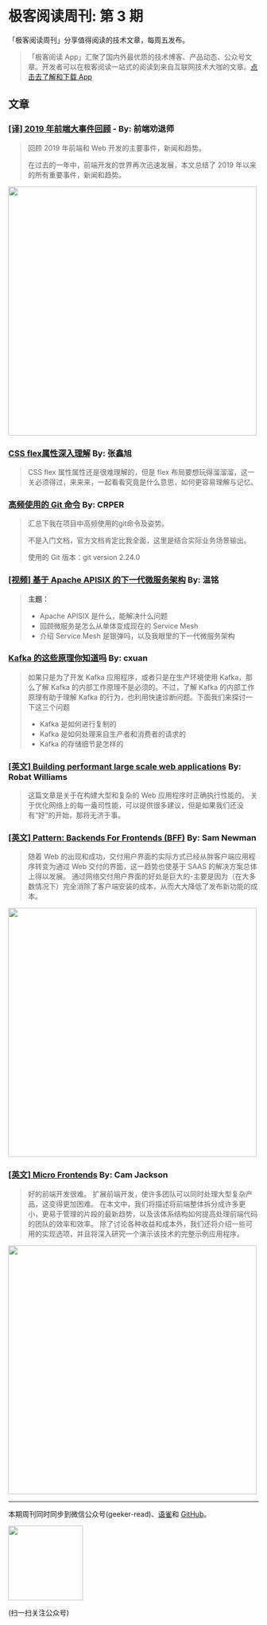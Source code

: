 # 极客阅读周刊: 第 3 期

「极客阅读周刊」分享值得阅读的技术文章，每周五发布。

> 「极客阅读 App」汇聚了国内外最优质的技术博客、产品动态、公众号文章。开发者可以在极客阅读一站式的阅读到来自互联网技术大咖的文章。[点击去了解和下载 App](https://www.yuque.com/docs/share/74c8695f-d2ce-4dbd-aee1-b92be37ecdf4?#)

## 文章

### [[译] 2019 年前端大事件回顾](https://juejin.im/post/5def782ce51d4558181d27ce) - By: 前端劝退师


> 回顾 2019 年前端和 Web 开发的主要事件，新闻和趋势。
>
> 在过去的一年中，前端开发的世界再次迅速发展，本文总结了 2019 年以来的所有重要事件，新闻和趋势。

<img src="https://cdn.nlark.com/yuque/0/2019/png/639317/1577428690022-94772bf5-7233-494a-8859-995bb8dcac6b.png" width="500" />

### [CSS flex属性深入理解](https://www.zhangxinxu.com/wordpress/2019/12/css-flex-deep/) By: 张鑫旭


> CSS flex 属性属性还是很难理解的，但是 flex 布局要想玩得溜溜溜，这一关必须得过，来来来，一起看看究竟是什么意思，如何更容易理解与记忆。

### [高频使用的 Git 命令](https://juejin.im/post/5de8d849e51d455808332166) By: CRPER


> 汇总下我在项目中高频使用的git命令及姿势。
> 
> 不是入门文档，官方文档肯定比我全面，这里是结合实际业务场景输出。
>
> 使用的 Git 版本：git version 2.24.0

### [[视频] 基于 Apache APISIX 的下一代微服务架构](https://www.upyun.com/opentalk/445.html) By: 温铭


> **主题：**
> * Apache APISIX 是什么，能解决什么问题
> * 回顾微服务是怎么从单体变成现在的 Service Mesh
> * 介绍 Service Mesh 是银弹吗，以及我眼里的下一代微服务架构

### [Kafka 的这些原理你知道吗](https://segmentfault.com/a/1190000021370626) By: cxuan


> 如果只是为了开发 Kafka 应用程序，或者只是在生产环境使用 Kafka，那么了解 Kafka 的内部工作原理不是必须的。不过，了解 Kafka 的内部工作原理有助于理解 Kafka 的行为，也利用快速诊断问题。下面我们来探讨一下这三个问题
>
> * Kafka 是如何进行复制的
> * Kafka 是如何处理来自生产者和消费者的请求的
> * Kafka 的存储细节是怎样的

### [[英文] Building performant large scale web applications](https://blog.scottlogic.com/2019/12/17/performant-large-scale-web-applications.html) By: Robat Williams


> 这篇文章是关于在构建大型和复杂的 Web 应用程序时正确执行性能的。 关于优化网络上的每一盎司性能，可以提供很多建议，但是如果我们还没有“好”的开始，那将无济于事。

### [[英文] Pattern: Backends For Frontends (BFF)](https://samnewman.io/patterns/architectural/bff/) By: Sam Newman


> 随着 Web 的出现和成功，交付用户界面的实际方式已经从胖客户端应用程序转变为通过 Web 交付的界面，这一趋势也使基于 SAAS 的解决方案总体上得以发展。 通过网络交付用户界面的好处是巨大的-主要是因为（在大多数情况下）完全消除了客户端安装的成本，从而大大降低了发布新功能的成本。

<img src="https://cdn.nlark.com/yuque/0/2019/png/639317/1577428210567-06bdb44d-43dd-4999-9d76-8563f7b99bf0.png" width="500" />

### [[英文] Micro Frontends](https://samnewman.io/patterns/architectural/bff/) By: Cam Jackson


> 好的前端开发很难。 扩展前端开发，使许多团队可以同时处理大型复杂产品，这变得更加困难。 在本文中，我们将描述将前端整体拆分成许多更小，更易于管理的片段的最新趋势，以及该体系结构如何提高处理前端代码的团队的效率和效率。 除了讨论各种收益和成本外，我们还将介绍一些可用的实现选项，并且将深入研究一个演示该技术的完整示例应用程序。

<img src="https://cdn.nlark.com/yuque/0/2019/png/639317/1577428553008-eed80026-70dc-4f46-a79d-2f9e85b7b821.png" width="500" />

---

本期周刊同时同步到微信公众号(geeker-read)、[语雀](https://www.yuque.com/books/share/8cc684ae-4d87-483b-82e5-5128e32d4cef?#)和 [GitHub](https://github.com/geeker-read/weekly_issues)。

<img src="https://cdn.nlark.com/yuque/0/2019/png/639317/1576222303738-6abc107b-8e76-4433-b504-87a16df22f71.png" width="150" />

(扫一扫关注公众号)
